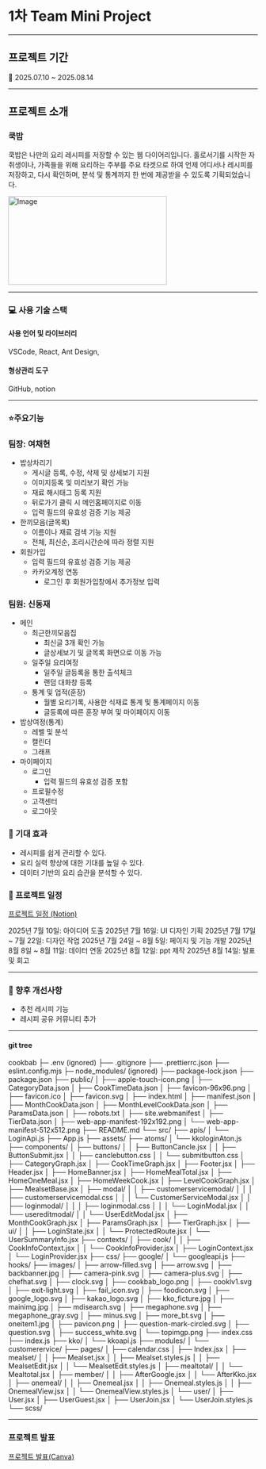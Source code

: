 # 1차 Team Mini Project

---

## 프로젝트 기간

📅 2025.07.10 ~ 2025.08.14

---

## 프로젝트 소개

### 쿡밥

쿡밥은 나만의 요리 레시피를 저장할 수 있는 웹 다이어리입니다.
홀로서기를 시작한 자취생이나, 가족들을 위해 요리하는 주부를 주요 타겟으로 하여
언제 어디서나 레시피를 저장하고, 다시 확인하며,
분석 및 통계까지 한 번에 제공받을 수 있도록 기획되었습니다.

<img width="320" height="179" alt="Image" src="https://github.com/user-attachments/assets/e742d7d6-70ab-42c5-82ec-889dc782bd86" />

---

### 💻 사용 기술 스택

#### 사용 언어 및 라이브러리

VSCode, React, Ant Design,

#### 형상관리 도구

GitHub, notion

---

### ⭐주요기능

### 팀장: 여채현

- 밥상차리기
  - 게시글 등록, 수정, 삭제 및 상세보기 지원
  - 이미지등록 및 미리보기 확인 가능
  - 재료 해시태그 등록 지원
  - 뒤로가기 클릭 시 메인홈페이지로 이동
  - 입력 필드의 유효성 검증 기능 제공
- 한끼모음(글목록)
  - 이름이나 재료 검색 기능 지원
  - 전체, 최신순, 조리시간순에 따라 정렬 지원
- 회원가입
  - 입력 필드의 유효성 검증 기능 제공
  - 카카오계정 연동
    - 로그인 후 회원가입창에서 추가정보 입력

### 팀원: 신동재

- 메인
  - 최근한끼모음집
    - 최신글 3개 확인 가능
    - 글상세보기 및 글목록 화면으로 이동 가능
  - 일주일 요리여정
    - 일주일 글등록을 통한 출석체크
    - 랜덤 대화창 등록
  - 통계 및 업적(훈장)
    - 월별 요리기록, 사용한 식재료 통계 및 통계페이지 이동
    - 글등록에 따른 훈장 부여 및 마이페이지 이동
- 밥상여정(통계)
  - 레벨 및 분석
  - 캘린더
  - 그래프
- 마이페이지
  - 로그인
    - 입력 필드의 유효성 검증 포함
  - 프로필수정
  - 고객센터
  - 로그아웃

### 🚀 기대 효과

- 레시피를 쉽게 관리할 수 있다.
- 요리 실력 향상에 대한 기대를 높일 수 있다.
- 데이터 기반의 요리 습관을 분석할 수 있다.

### 📅 프로젝트 일정

[프로젝트 일정 (Notion)](https://fair-mimosa-69b.notion.site/2419f76bdabf8077b15cfe0c74d5c1c5)

2025년 7월 10일: 아이디어 도출
2025년 7월 16일: UI 디자인 기획
2025년 7월 17일 ~ 7월 22일: 디자인 작업
2025년 7월 24일 ~ 8월 5일: 페이지 및 기능 개발
2025년 8월 8일 ~ 8월 11일: 데이터 연동
2025년 8월 12일: ppt 제작
2025년 8월 14일: 발표 및 회고

---

### 🎯 향후 개선사항

- 추천 레시피 기능
- 레시피 공유 커뮤니티 추가

---

#### git tree

cookbab
├─ .env (ignored)
├── .gitignore
├── .prettierrc.json
├── eslint.config.mjs
├─ node_modules/ (ignored)
├── package-lock.json
├── package.json
├── public/
│ ├── apple-touch-icon.png
│ ├── CategoryData.json
│ ├── CookTimeData.json
│ ├── favicon-96x96.png
│ ├── favicon.ico
│ ├── favicon.svg
│ ├── index.html
│ ├── manifest.json
│ ├── MonthCookData.json
│ ├── MonthLevelCookData.json
│ ├── ParamsData.json
│ ├── robots.txt
│ ├── site.webmanifest
│ ├── TierData.json
│ ├── web-app-manifest-192x192.png
│ └── web-app-manifest-512x512.png
├── README.md
└── src/
├── apis/
│ └── LoginApi.js
├── App.js
├── assets/
├── atoms/
│ └── kkologinAton.js
├── components/
│ ├── buttons/
│ │ ├── ButtonCancle.jsx
│ │ ├── ButtonSubmit.jsx
│ │ ├── canclebutton.css
│ │ └── submitbutton.css
│ ├── CategoryGraph.jsx
│ ├── CookTimeGraph.jsx
│ ├── Footer.jsx
│ ├── Header.jsx
│ ├── HomeBanner.jsx
│ ├── HomeMealTotal.jsx
│ ├── HomeOneMeal.jsx
│ ├── HomeWeekCook.jsx
│ ├── LevelCookGraph.jsx
│ ├── MealsetBase.jsx
│ ├── modal/
│ │ ├── customerservicemodal/
│ │ │ ├── customerservicemodal.css
│ │ │ └── CustomerServiceModal.jsx
│ │ ├── loginmodal/
│ │ │ ├── loginmodal.css
│ │ │ └── LoginModal.jsx
│ │ └── usereditmodal/
│ │ └── UserEditModal.jsx
│ ├── MonthCookGraph.jsx
│ ├── ParamsGraph.jsx
│ ├── TierGraph.jsx
│ ├── ui/
│ │ ├── LoginState.jsx
│ │ └── ProtectedRoute.jsx
│ └── UserSummaryInfo.jsx
├── contexts/
│ ├── cook/
│ │ ├── CookInfoContext.jsx
│ │ └── CookInfoProvider.jsx
│ ├── LoginContext.jsx
│ └── LoginProvider.jsx
├── css/
├── google/
│ └── googleapi.js
├── hooks/
├── images/
│ ├── arrow-filled.svg
│ ├── arrow.svg
│ ├── backbanner.jpg
│ ├── camera-pink.svg
│ ├── camera-plus.svg
│ ├── chefhat.svg
│ ├── clock.svg
│ ├── cookbab_logo.png
│ ├── cooklv1.svg
│ ├── exit-light.svg
│ ├── fail_icon.svg
│ ├── foodicon.svg
│ ├── google_logo.svg
│ ├── kakao_logo.svg
│ ├── kko_ficture.jpg
│ ├── mainimg.jpg
│ ├── mdisearch.svg
│ ├── megaphone.svg
│ ├── megaphone_gray.svg
│ ├── minus.svg
│ ├── more_bt.svg
│ ├── oneitem1.jpg
│ ├── pavicon.png
│ ├── question-mark-circled.svg
│ ├── question.svg
│ ├── success_white.svg
│ └── topimgp.png
├── index.css
├── index.js
├── kko/
│ └── kkoapi.js
├── modules/
│ └── customerervice/
├── pages/
│ ├── calendar.css
│ ├── Index.jsx
│ ├── mealset/
│ │ ├── Mealset.jsx
│ │ ├── Mealset.styles.js
│ │ ├── MealsetEdit.jsx
│ │ └── MealsetEdit.styles.js
│ ├── mealtotal/
│ │ └── Mealtotal.jsx
│ ├── member/
│ │ ├── AfterGoogle.jsx
│ │ └── AfterKko.jsx
│ ├── onemeal/
│ │ ├── Onemeal.jsx
│ │ ├── Onemeal.styles.js
│ │ ├── OnemealView.jsx
│ │ └── OnemealView.styles.js
│ └── user/
│ ├── User.jsx
│ ├── UserGuest.jsx
│ ├── UserJoin.jsx
│ └── UserJoin.styles.js
└── scss/

---

### 프로젝트 발표

[프로젝트 발표(Canva)](https://www.canva.com/design/DAGv1pu-s0w/6W6Vn8xGj39v5QtGNU76Qg/edit?utm_content=DAGv1pu-s0w&utm_campaign=designshare&utm_medium=link2&utm_source=sharebutton)
